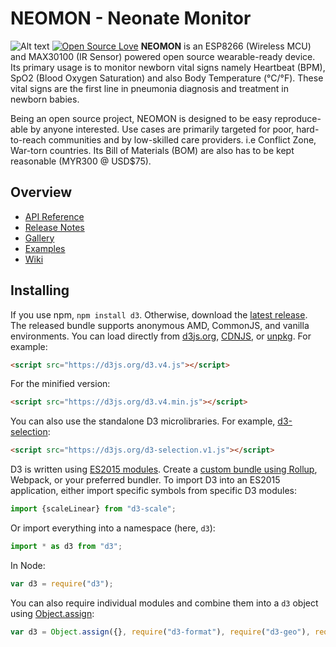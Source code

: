 # NEOMON - Neonate Monitor
![Alt text](https://i.imgur.com/zS2aS2z.jpg "NEOMON on Breadboard")
[![Open Source Love](https://badges.frapsoft.com/os/v1/open-source.svg?v=103)](https://github.com/ellerbrock/open-source-badges/)
**NEOMON** is an ESP8266 (Wireless MCU) and MAX30100 (IR Sensor) powered open source wearable-ready device. Its primary usage is to monitor newborn vital signs namely Heartbeat (BPM), SpO2 (Blood Oxygen Saturation) and also Body Temperature (°C/°F). These vital signs are the first line in pneumonia diagnosis and treatment in newborn babies.

Being an open source project, NEOMON is designed to be easy reproduce-able by anyone interested. Use cases are primarily targeted for poor, hard-to-reach communities and by low-skilled care providers. i.e Conflict Zone, War-torn countries. Its Bill of Materials (BOM) are also has to be kept reasonable (MYR300 @ USD$75).
## Overview

* [API Reference](https://github.com/d3/d3/blob/master/API.md)
* [Release Notes](https://github.com/d3/d3/releases)
* [Gallery](https://github.com/d3/d3/wiki/Gallery)
* [Examples](https://bl.ocks.org/mbostock)
* [Wiki](https://github.com/d3/d3/wiki)

## Installing

If you use npm, `npm install d3`. Otherwise, download the [latest release](https://github.com/d3/d3/releases/latest). The released bundle supports anonymous AMD, CommonJS, and vanilla environments. You can load directly from [d3js.org](https://d3js.org), [CDNJS](https://cdnjs.com/libraries/d3), or [unpkg](https://unpkg.com/d3/). For example:

```html
<script src="https://d3js.org/d3.v4.js"></script>
```

For the minified version:

```html
<script src="https://d3js.org/d3.v4.min.js"></script>
```

You can also use the standalone D3 microlibraries. For example, [d3-selection](https://github.com/d3/d3-selection):

```html
<script src="https://d3js.org/d3-selection.v1.js"></script>
```

D3 is written using [ES2015 modules](http://www.2ality.com/2014/09/es6-modules-final.html). Create a [custom bundle using Rollup](https://bl.ocks.org/mbostock/bb09af4c39c79cffcde4), Webpack, or your preferred bundler. To import D3 into an ES2015 application, either import specific symbols from specific D3 modules:

```js
import {scaleLinear} from "d3-scale";
```

Or import everything into a namespace (here, `d3`):

```js
import * as d3 from "d3";
```

In Node:

```js
var d3 = require("d3");
```

You can also require individual modules and combine them into a `d3` object using [Object.assign](https://developer.mozilla.org/en-US/docs/Web/JavaScript/Reference/Global_Objects/Object/assign):

```js
var d3 = Object.assign({}, require("d3-format"), require("d3-geo"), require("d3-geo-projection"));
```
